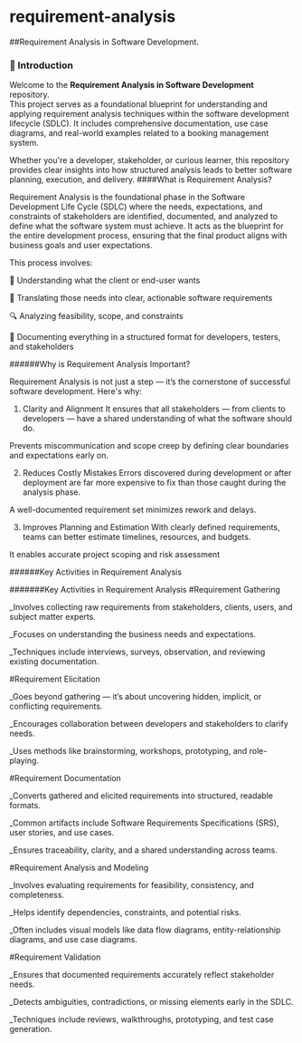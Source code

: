 # requirement-analysis
##Requirement Analysis in Software Development.
### 📘 Introduction

Welcome to the **Requirement Analysis in Software Development** repository.  
This project serves as a foundational blueprint for understanding and applying requirement analysis techniques within the software development lifecycle (SDLC). It includes comprehensive documentation, use case diagrams, and real-world examples related to a booking management system.

Whether you're a developer, stakeholder, or curious learner, this repository provides clear insights into how structured analysis leads to better software planning, execution, and delivery.
####What is Requirement Analysis?

Requirement Analysis is the foundational phase in the Software Development Life Cycle (SDLC) where the needs, expectations, and constraints of stakeholders are identified, documented, and analyzed to define what the software system must achieve. It acts as the blueprint for the entire development process, ensuring that the final product aligns with business goals and user expectations.

This process involves:

🧠 Understanding what the client or end-user wants

📝 Translating those needs into clear, actionable software requirements

🔍 Analyzing feasibility, scope, and constraints

📄 Documenting everything in a structured format for developers, testers, and stakeholders

######Why is Requirement Analysis Important?

Requirement Analysis is not just a step — it’s the cornerstone of successful software development. Here's why:

1. Clarity and Alignment
It ensures that all stakeholders — from clients to developers — have a shared understanding of what the software should do.

Prevents miscommunication and scope creep by defining clear boundaries and expectations early on.

2. Reduces Costly Mistakes
Errors discovered during development or after deployment are far more expensive to fix than those caught during the analysis phase.

A well-documented requirement set minimizes rework and delays.

3. Improves Planning and Estimation
With clearly defined requirements, teams can better estimate timelines, resources, and budgets.

It enables accurate project scoping and risk assessment

######Key Activities in Requirement Analysis

#######Key Activities in Requirement Analysis
#Requirement Gathering

_Involves collecting raw requirements from stakeholders, clients, users, and subject matter experts.

_Focuses on understanding the business needs and expectations.

_Techniques include interviews, surveys, observation, and reviewing existing documentation.

#Requirement Elicitation

_Goes beyond gathering — it’s about uncovering hidden, implicit, or conflicting requirements.

_Encourages collaboration between developers and stakeholders to clarify needs.

_Uses methods like brainstorming, workshops, prototyping, and role-playing.

#Requirement Documentation

_Converts gathered and elicited requirements into structured, readable formats.

_Common artifacts include Software Requirements Specifications (SRS), user stories, and use cases.

_Ensures traceability, clarity, and a shared understanding across teams.

#Requirement Analysis and Modeling

_Involves evaluating requirements for feasibility, consistency, and completeness.

_Helps identify dependencies, constraints, and potential risks.

_Often includes visual models like data flow diagrams, entity-relationship diagrams, and use case diagrams.

#Requirement Validation

_Ensures that documented requirements accurately reflect stakeholder needs.

_Detects ambiguities, contradictions, or missing elements early in the SDLC.

_Techniques include reviews, walkthroughs, prototyping, and test case generation.
